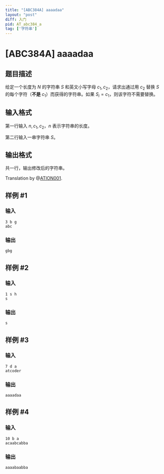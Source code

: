 ```yaml
---
title: "[ABC384A] aaaadaa"
layout: "post"
diff: 入门
pid: AT_abc384_a
tag: ['字符串']
---
```


# [ABC384A] aaaadaa

## 题目描述

给定一个长度为 $N$ 的字符串 $S$ 和英文小写字母 $c_1,c_2$，请求出通过用 $c_2$ 替换 $S$ 的每个字符（**不是** $c_1$）而获得的字符串。如果 $S_i=c_1$，则该字符不需要替换。

## 输入格式

第一行输入 $n,c_1,c_2$，$n$ 表示字符串的长度。

第二行输入一串字符串 $S$。

## 输出格式

共一行，输出修改后的字符串。

Translation by @[ATION001](https://www.luogu.com.cn/user/1050501).

## 样例 #1

### 输入

```
3 b g
abc
```

### 输出

```
gbg
```

## 样例 #2

### 输入

```
1 s h
s
```

### 输出

```
s
```

## 样例 #3

### 输入

```
7 d a
atcoder
```

### 输出

```
aaaadaa
```

## 样例 #4

### 输入

```
10 b a
acaabcabba
```

### 输出

```
aaaabaabba
```


